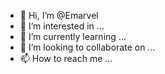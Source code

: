 - 👋 Hi, I’m @Emarvel
- 👀 I’m interested in ...
- 🌱 I’m currently learning ...
- 💞️ I’m looking to collaborate on ...
- 📫 How to reach me ...

<!---
Emarvel/Emarvel is a ✨ special ✨ repository because its `README.md` (this file) appears on your GitHub profile.
You can click the Preview link to take a look at your changes.
--->

